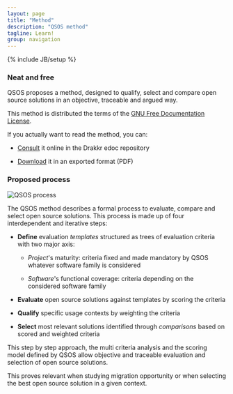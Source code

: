```yaml
---
layout: page
title: "Method"
description: "QSOS method"
tagline: Learn!
group: navigation
---
```

{% include JB/setup %}

### Neat and free

QSOS proposes a method, designed to qualify, select and compare open source solutions in an objective, traceable and argued way. 

This method is distributed the terms of the [GNU Free Documentation License](http://www.gnu.org/copyleft/fdl.html).

If you actually want to read the method, you can:

* [Consult]() it online in the Drakkr edoc repository

* [Download]() it in an exported format (PDF)

### Proposed process

![QSOS process](https://raw.github.com/drakkr/QSOS/master/Method/en/Images/process-small_en.png)

The QSOS method describes a formal process to evaluate, compare and select open source solutions. This process is made up of four interdependent and iterative steps:

* __Define__ evaluation _templates_ structured as trees of evaluation criteria with two major axis: 
    
    * _Project_'s maturity: criteria fixed and made mandatory by QSOS whatever software family is considered

    * _Software_'s functional coverage: criteria depending on the considered software family

* __Evaluate__ open source solutions against templates by scoring the criteria
    
* __Qualify__ specific usage contexts by weighting the criteria

* __Select__ most relevant solutions identified through _comparisons_ based on scored and weighted criteria

This step by step approach, the multi criteria analysis and the scoring model defined by QSOS allow objective and traceable evaluation and selection of open source solutions.

This proves relevant when studying migration opportunity or when selecting the best open source solution in a given context.


